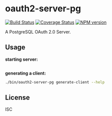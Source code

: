 # oauth2-server-pg

[![Build Status](https://travis-ci.org/npm/oauth2-server-pg.svg)](https://travis-ci.org/npm/oauth2-server-pg)
[![Coverage Status](https://coveralls.io/repos/github/npm/oauth2-server-pg/badge.svg?branch=tokens)](https://coveralls.io/github/npm/oauth2-server-pg?branch=tokens)
[![NPM version](https://img.shields.io/npm/v/oauth2-server-pg.svg)](https://www.npmjs.com/package/oauth2-server-pg)

A PostgreSQL OAuth 2.0 Server.

## Usage

**starting server:**

```./bin/oauth2-server-pg.js start --help
```

**generating a client:**

```sh
./bin/oauth2-server-pg generate-client --help
```

## License

ISC
